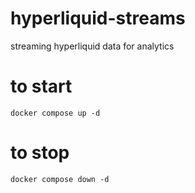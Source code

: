 # hyperliquid-streams
streaming hyperliquid data for analytics

# to start
`docker compose up -d`

# to stop
`docker compose down -d`
